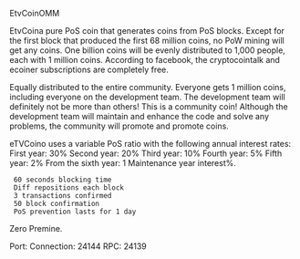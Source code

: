 EtvCoinOMM

EtvCoina pure PoS coin that generates coins from PoS blocks. Except for the first block that produced the first 68 million coins, no PoW mining will get any coins. One billion coins will be evenly distributed to 1,000 people, each with 1 million coins. According to facebook, the cryptocointalk and ecoiner subscriptions are completely free.

Equally distributed to the entire community. Everyone gets 1 million coins, including everyone on the development team. The development team will definitely not be more than others! This is a community coin! Although the development team will maintain and enhance the code and solve any problems, the community will promote and promote coins.

eTVCoino uses a variable PoS ratio with the following annual interest rates: First year: 30% Second year: 20% Third year: 10% Fourth year: 5% Fifth year: 2% From the sixth year: 1 Maintenance year interest%.

     60 seconds blocking time
     Diff repositions each block
     3 transactions confirmed
     50 block confirmation
     PoS prevention lasts for 1 day

Zero Premine.

Port: Connection: 24144 RPC: 24139

